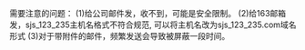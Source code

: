需要注意的问题：
(1)给公司邮件发，收不到，可能是安全限制。
(2)给163邮箱发，sjs_123_235主机名格式不符合规范, 可以将主机名改为sjs_123_235.com域名形式
(3)对于带附件的邮件，频繁发送会导致被屏蔽一段时间。
